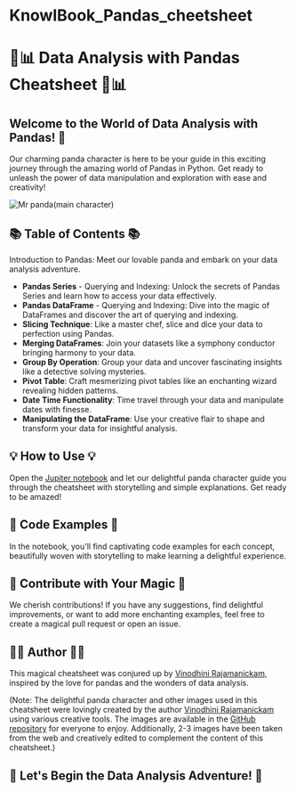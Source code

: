 # KnowlBook_Pandas_cheetsheet

# 🐼📊 Data Analysis with Pandas Cheatsheet 🐼📊


## Welcome to the World of Data Analysis with Pandas! 🎉

Our charming panda character is here to be your guide in this exciting journey through the amazing world of Pandas in Python. Get ready to unleash the power of data manipulation and exploration with ease and creativity!


![Mr panda(main character)](https://github.com/Vinodhini96/KnowlBook_Pandas_cheetsheet/assets/113685419/70dae1b5-d071-4fd0-b131-0edd36e8a1c6)


## 📚 Table of Contents 📚


Introduction to Pandas: Meet our lovable panda and embark on your data analysis adventure.

* **Pandas Series** - Querying and Indexing: Unlock the secrets of Pandas Series and learn how to access your data effectively.
* **Pandas DataFrame** - Querying and Indexing: Dive into the magic of DataFrames and discover the art of querying and indexing.
* **Slicing Technique**: Like a master chef, slice and dice your data to perfection using Pandas.
* **Merging DataFrames**: Join your datasets like a symphony conductor bringing harmony to your data.
* **Group By Operation**: Group your data and uncover fascinating insights like a detective solving mysteries.
* **Pivot Table**: Craft mesmerizing pivot tables like an enchanting wizard revealing hidden patterns.
* **Date Time Functionality**: Time travel through your data and manipulate dates with finesse.
* **Manipulating the DataFrame**: Use your creative flair to shape and transform your data for insightful analysis.


## 💡 How to Use 💡
Open the [Jupiter notebook](https://github.com/Vinodhini96/KnowlBook_Pandas_cheetsheet/blob/main/KnowlBook.ipynb) and let our delightful panda character guide you through the cheatsheet with storytelling and simple explanations. Get ready to be amazed!

## 🎨 Code Examples 🎨
In the notebook, you'll find captivating code examples for each concept, beautifully woven with storytelling to make learning a delightful experience.

## 🌟 Contribute with Your Magic 🌟
We cherish contributions! If you have any suggestions, find delightful improvements, or want to add more enchanting examples, feel free to create a magical pull request or open an issue.

## 🧙‍♂️ Author 🧙‍♀️
This magical cheatsheet was conjured up by [Vinodhini Rajamanickam](https://github.com/Vinodhini96), inspired by the love for pandas and the wonders of data analysis.

(Note: The delightful panda character and other images used in this cheatsheet were lovingly created by the author [Vinodhini Rajamanickam](https://github.com/Vinodhini96) using various creative tools. The images are available in the [GitHub repository](https://github.com/Vinodhini96/KnowlBook_Pandas_cheetsheet/tree/main/knowlBook_Images) for everyone to enjoy. Additionally, 2-3 images have been taken from the web and creatively edited to complement the content of this cheatsheet.)


## 🚀 Let's Begin the Data Analysis Adventure! 🚀

